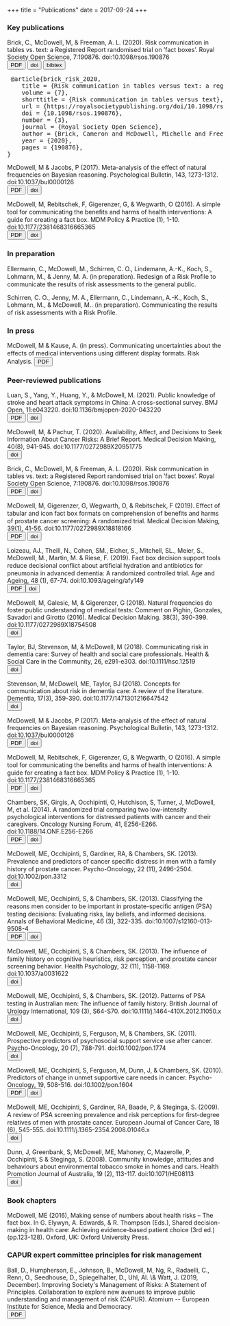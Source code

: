 +++
title = "Publications"
date = 2017-09-24
+++

### Key publications

<P class="pub"> Brick, C., <SPAN class="myauthor">McDowell, M</SPAN>, & Freeman, A. L. (2020). Risk communication in tables vs. text: a Registered Report randomised trial on ’fact boxes’. <SPAN class="journal">Royal Society Open Science</SPAN>, 7:190876. doi:10.1098/rsos.190876 <br> <button class="openaccess" onclick="document.location='https://royalsocietypublishing.org/doi/pdf/10.1098/rsos.190876'" target="_blank" rel="noopener"> <i class="ai ai-open-access big-icon"> </i>PDF </button> <button class="doi" onclick="document.location='https://royalsocietypublishing.org/doi/10.1098/rsos.190876'" target="_blank" rel="noopener" >doi</button> 
<button class="accordion">bibtex</button></P>
<div class="panel" style="display:block">
  <pre> @article{brick_risk_2020,
	title = {Risk communication in tables versus text: a registered report randomized trial on ‘fact boxes'},
	volume = {7},
	shorttitle = {Risk communication in tables versus text},
	url = {https://royalsocietypublishing.org/doi/10.1098/rsos.190876},
	doi = {10.1098/rsos.190876},
	number = {3},
	journal = {Royal Society Open Science},
	author = {Brick, Cameron and McDowell, Michelle and Freeman, Alexandra L. J.},
	year = {2020},
	pages = {190876},
} </pre>
</div>


<P class="pub"> <SPAN class="myauthor">McDowell, M </SPAN>& Jacobs, P (2017). Meta-analysis of the effect of natural frequencies on Bayesian reasoning. <SPAN class="journal">Psychological Bulletin</SPAN>, 143, 1273-1312. doi:10.1037/bul0000126</SPAN> <br> <button class="pdf" onclick="document.location='/pubs_pdf/McDowell2017_MAprepub.pdf'" >PDF</button> <button class="doi" onclick="document.location='https://doi.org/10.1037/bul0000126'" target="_blank" rel="noopener" >doi</button>  </P>

<P class="pub"> <SPAN class="myauthor">McDowell, M</SPAN>, Rebitschek, F, Gigerenzer, G, & Wegwarth, O (2016). A simple tool for communicating the beneﬁts and harms of health interventions: A guide for creating a fact box. <SPAN class="journal">MDM Policy & Practice </SPAN>(1), 1-10. doi:10.1177/2381468316665365</SPAN> <br> <button class="openaccess" onclick="document.location='https://journals.sagepub.com/doi/pdf/10.1177/2381468316665365'" target="_blank" rel="noopener"> <i class="ai ai-open-access big-icon"> </i>PDF </button> <button class="doi" onclick="document.location='https://journals.sagepub.com/doi/10.1177/2381468316665365'" target="_blank" rel="noopener" >doi</button> </P>

### In preparation

<P class="pub"> Ellermann, C., <SPAN class="myauthor">McDowell, M.</SPAN>, Schirren, C. O., Lindemann, A.-K., Koch, S., Lohmann, M., & Jenny, M. A. (in preparation). Redesign of a Risk Proﬁle to communicate the results of risk assessments to the general public.</P>

<P class="pub"> Schirren, C. O., Jenny, M. A., Ellermann, C., Lindemann, A.-K., Koch, S., Lohmann, M., & <SPAN class="myauthor">McDowell, M.</SPAN>. (in preparation). Communicating the results of risk assessments with a Risk Proﬁle.</P>

### In press

<P class="pub"> <SPAN class="myauthor">McDowell, M </SPAN>& Kause, A. (in press). Communicating uncertainties about the effects of medical interventions using diﬀerent display formats. <SPAN class="journal">Risk Analysis</SPAN>. <button class="pdf" onclick="document.location='/pubs_pdf/McDowell2021_RAaccepted.pdf'">PDF</button></P>


### Peer-reviewed publications

<P class="pub"> Luan, S., Yang, Y., Huang, Y., & <SPAN class="myauthor">McDowell, M</SPAN>. (2021). Public knowledge of stroke and heart attack symptoms in China: A cross-sectional survey. <SPAN class="journal">BMJ Open</SPAN>, 11:e043220. doi:10.1136/bmjopen-2020-043220</SPAN> <br> <button class="openaccess" onclick="document.location='https://bmjopen.bmj.com/content/bmjopen/11/1/e043220.full.pdf'" target="_blank" rel="noopener"><i class="ai ai-open-access big-icon"> </i>PDF </button> <button class="doi" onclick="document.location='https://bmjopen.bmj.com/content/11/1/e043220.full'" target="_blank" rel="noopener" >doi</button> </P>

<P class="pub"> <SPAN class="myauthor">McDowell, M</SPAN>, & Pachur, T. (2020). Availability, Affect, and Decisions to Seek Information About Cancer Risks: A Brief Report. <SPAN class="journal">Medical Decision Making</SPAN>, 40(8), 941-945. doi:10.1177/0272989X20951775</SPAN> <br> <button class="doi" onclick="document.location='https://journals.sagepub.com/doi/abs/10.1177/0272989X20951775?journalCode=mdma'" target="_blank" rel="noopener" >doi</button></P>

<P class="pub"> Brick, C., <SPAN class="myauthor">McDowell, M</SPAN>, & Freeman, A. L. (2020). Risk communication in tables vs. text: a Registered Report randomised trial on ’fact boxes’. <SPAN class="journal">Royal Society Open Science</SPAN>, 7:190876. doi:10.1098/rsos.190876 <br> <button class="openaccess" onclick="document.location='https://royalsocietypublishing.org/doi/pdf/10.1098/rsos.190876'" target="_blank" rel="noopener"> <i class="ai ai-open-access big-icon"> </i>PDF </button> <button class="doi" onclick="document.location='https://royalsocietypublishing.org/doi/10.1098/rsos.190876'" target="_blank" rel="noopener" >doi</button> </P>

<P class="pub"> <SPAN class="myauthor">McDowell, M</SPAN>, Gigerenzer, G, Wegwarth, O, & Rebitschek, F (2019). Effect of tabular and icon fact box formats on comprehension of beneﬁts and harms of prostate cancer screening: A randomized trial. <SPAN class="journal">Medical Decision Making</SPAN>, 39(1), 41-56. doi:10.1177/0272989X18818166</SPAN> <br> <button class="openaccess" onclick="document.location='https://journals.sagepub.com/doi/pdf/10.1177/0272989X18818166'" target="_blank" rel="noopener"> <i class="ai ai-open-access big-icon"> </i>PDF </button> <button class="doi" onclick="document.location='https://doi.org/10.1177/0272989X18818166'" target="_blank" rel="noopener" >doi</button></P>

<P class="pub"> Loizeau, AJ., Theill, N., Cohen, SM., Eicher, S., Mitchell, SL., Meier, S., <SPAN class="myauthor">McDowell, M.</SPAN>, Martin, M. & Riese, F. (2019). Fact box decision support tools reduce decisional conﬂict about artiﬁcial hydration and antibiotics for pneumonia in advanced dementia: A randomized controlled trial. <SPAN class="journal">Age and Ageing</SPAN>, 48 (1), 67-74. doi:10.1093/ageing/afy149</SPAN> <br> <button class="openaccess" onclick="document.location='/pubs_pdf/Loizeau2018_FBdementia.pdf'" target="_blank" rel="noopener"><i class="ai ai-open-access big-icon"> </i> PDF<button class="doi" onclick="document.location='https://doi.org/10.1093/ageing/afy149'" target="_blank" rel="noopener" >doi</button></P>

<P class="pub"> <SPAN class="myauthor">McDowell, M</SPAN>, Galesic, M, & Gigerenzer, G (2018). Natural frequencies do foster public understanding of medical tests: Comment on Pighin, Gonzales, Savadori and Girotto (2016). <SPAN class="journal">Medical Decision Making</SPAN>. 38(3), 390-399. doi:10.1177/0272989X18754508</SPAN> <br> <button class="doi" onclick="document.location='https://doi.org/10.1177/0272989X18754508'"target="_blank" rel="noopener" >doi</button></P>

<P class="pub"> Taylor, BJ, Stevenson, M, & <SPAN class="myauthor">McDowell, M </SPAN>(2018). Communicating risk in dementia care: Survey of health and social care professionals. <SPAN class="journal">Health & Social Care in the Community</SPAN>, 26, e291-e303. doi:10.1111/hsc.12519</SPAN> <br> <button class="doi" onclick="document.location='https://doi.org/10.1111/hsc.12519'" target="_blank" rel="noopener" >doi</button> </P>

<P class="pub"> Stevenson, M, <SPAN class="myauthor">McDowell, ME</SPAN>, Taylor, BJ (2018). Concepts for communication about risk in dementia care: A review of the literature. <SPAN class="journal">Dementia</SPAN>, 17(3), 359-390. doi:10.1177/1471301216647542</SPAN> <br> <button class="doi" onclick="document.location='https://doi.org/10.1177/1471301216647542'" target="_blank" rel="noopener" >doi</button></P>

<P class="pub"> <SPAN class="myauthor">McDowell, M </SPAN>& Jacobs, P (2017). Meta-analysis of the effect of natural frequencies on Bayesian reasoning. <SPAN class="journal">Psychological Bulletin</SPAN>, 143, 1273-1312. doi:10.1037/bul0000126</SPAN> <br> <button class="pdf" onclick="document.location='/pubs_pdf/McDowell2017_MAprepub.pdf'" >PDF</button> <button class="doi" onclick="document.location='https://doi.org/10.1037/bul0000126'" target="_blank" rel="noopener" >doi</button>  </P>

<P class="pub"> <SPAN class="myauthor">McDowell, M</SPAN>, Rebitschek, F, Gigerenzer, G, & Wegwarth, O (2016). A simple tool for communicating the beneﬁts and harms of health interventions: A guide for creating a fact box. <SPAN class="journal">MDM Policy & Practice </SPAN>(1), 1-10. doi:10.1177/2381468316665365</SPAN> <br> <button class="openaccess" onclick="document.location='https://journals.sagepub.com/doi/pdf/10.1177/2381468316665365'" target="_blank" rel="noopener"> <i class="ai ai-open-access big-icon"> </i>PDF </button> <button class="doi" onclick="document.location='https://journals.sagepub.com/doi/10.1177/2381468316665365'" target="_blank" rel="noopener" >doi</button> </P>

<P class="pub"> Chambers, SK, Girgis, A, Occhipinti, O, Hutchison, S, Turner, J, <SPAN class="myauthor">McDowell, M</SPAN>, et al. (2014). A randomized trial comparing two low-intensity psychological interventions for distressed patients with cancer and their caregivers. <SPAN class="journal">Oncology Nursing Forum</SPAN>, 41, E256-E266. doi:10.1188/14.ONF.E256-E266</SPAN> <br> <button class="pdf" onclick="document.location='/pubs_pdf/Chambers.pdf2014_RCT.pdf'" >PDF</button> <button class="doi" onclick="document.location='https://doi.org/10.1188/14.ONF.E256-E266'" target="_blank" rel="noopener">doi </button></P>

<P class="pub"> <SPAN class="myauthor">McDowell, ME</SPAN>, Occhipinti, S, Gardiner, RA, & Chambers, SK. (2013). Prevalence and predictors of cancer speciﬁc distress in men with a family history of prostate cancer. <SPAN class="journal">Psycho-Oncology</SPAN>, 22 (11), 2496-2504. doi:10.1002/pon.3312</SPAN> <br> <button class="doi" onclick="document.location='https://doi.org/10.1002/pon.3312'" target="_blank" rel="noopener" >doi</button></P>

<P class="pub"> <SPAN class="myauthor">McDowell, ME</SPAN>, Occhipinti, S, & Chambers, SK. (2013). Classifying the reasons men consider to be important in prostate-speciﬁc antigen (PSA) testing decisions: Evaluating risks, lay beliefs, and informed decisions. <SPAN class="journal">Annals of Behavioral Medicine</SPAN>, 46 (3), 322-335. doi:10.1007/s12160-013-9508-4</SPAN> <br> <button class="openaccess" onclick="document.location='/pubs_pdf/McDowell2013_ABM.pdf'" target="_blank" rel="noopener"> <i class="ai ai-open-access big-icon"> </i>PDF </button> <button class="doi" onclick="document.location='https://doi.org/10.1007/s12160-013-9508-4'" target="_blank" rel="noopener">doi</button></P>

<P class="pub"> <SPAN class="myauthor">McDowell, ME</SPAN>, Occhipinti, S, & Chambers, SK. (2013). The inﬂuence of family history on cognitive heuristics, risk perception, and prostate cancer screening behavior. <SPAN class="journal">Health Psychology</SPAN>, 32 (11), 1158-1169. doi:10.1037/a0031622</SPAN> <br> <button class="doi" onclick="document.location='https://doi.org/10.1037/a0031622'" target="_blank" rel="noopener" >doi</button></P>

<P class="pub"> <SPAN class="myauthor">McDowell, ME</SPAN>, Occhipinti, S, & Chambers, SK. (2012). Patterns of PSA testing in Australian men: The inﬂuence of family history. <SPAN class="journal">British Journal of Urology International</SPAN>, 109 (3), S64-S70. doi:10.1111/j.1464-410X.2012.11050.x</SPAN> <br> <button class="doi" onclick="document.location='https://bjui-journals.onlinelibrary.wiley.com/doi/epdf/10.1111/j.1464-410X.2012.11050.x'" target="_blank" rel="noopener">doi</button></P>

<P class="pub"> <SPAN class="myauthor">McDowell, ME</SPAN>, Occhipinti, S, Ferguson, M, & Chambers, SK. (2011). Prospective predictors of psychosocial support service use after cancer. <SPAN class="journal">Psycho-Oncology</SPAN>, 20 (7), 788-791. doi:10.1002/pon.1774</SPAN> <br> <button class="doi" onclick="document.location='https://doi.org/10.1002/pon.1774'" target="_blank" rel="noopener" >doi</button></P>

<P class="pub"> <SPAN class="myauthor">McDowell, ME</SPAN>, Occhipinti, S, Ferguson, M, Dunn, J, & Chambers, SK. (2010). Predictors of change in unmet supportive care needs in cancer. <SPAN class="journal">Psycho-Oncology</SPAN>, 19, 508-516. doi:10.1002/pon.1604</SPAN> <br> <button class="openaccess" onclick="document.location='https://onlinelibrary.wiley.com/doi/epdf/10.1002/pon.1604'" target="_blank" rel="noopener"> <i class="ai ai-open-access big-icon"> </i>PDF </button> <button class="doi" onclick="document.location='https://onlinelibrary.wiley.com/doi/10.1002/pon.1604'" target="_blank" rel="noopener">doi</button></P>

<P class="pub"> <SPAN class="myauthor">McDowell, ME</SPAN>, Occhipinti, S, Gardiner, RA, Baade, P, & Steginga, S. (2009). A review of PSA screening prevalence and risk perceptions for ﬁrst-degree relatives of men with prostate cancer. <SPAN class="journal">European Journal of Cancer Care</SPAN>, 18 (6), 545-555. doi:10.1111/j.1365-2354.2008.01046.x</SPAN> <br> <button class="doi" onclick="document.location='https://doi.org/10.1111/j.1365-2354.2008.01046.x'" target="_blank" rel="noopener" >doi</button></P>

<P class="pub"> Dunn, J, Greenbank, S, <SPAN class="myauthor">McDowell, ME</SPAN>, Mahoney, C, Mazerolle, P, Occhipinti, S & Steginga, S. (2008). Community knowledge, attitudes and behaviours about environmental tobacco smoke in homes and cars. <SPAN class="journal">Health Promotion Journal of Australia</SPAN>, 19 (2), 113-117. doi:10.1071/HE08113</SPAN> <br> <button class="doi" onclick="document.location='https://doi.org/10.1071/HE08113'" target="_blank" rel="noopener" >doi</button></P>

### Book chapters

<P class="pub"> <SPAN class="myauthor">McDowell, ME </SPAN>(2016), Making sense of numbers about health risks – The fact box. In G. Elywyn, A. Edwards, & R. Thompson (Eds.), <SPAN class="journal">Shared decision-making in health care: Achieving evidence-based patient choice </SPAN>(3rd ed.) (pp.123-128). Oxford, UK: Oxford University Press.</P>

### CAPUR expert committee principles for risk management

<P class="pub"> Ball, D., Humpherson, E., Johnson, B., <SPAN class="myauthor">McDowell, M</SPAN>, Ng, R., Radaelli, C., Renn, O., Seedhouse, D., Spiegelhalter, D., Uhl, Al. \& Watt, J. (2019, December). Improving Society's Management of Risks: A Statement of Principles. <SPAN class="journal">Collaboration to explore new avenues to improve public understanding and management of risk (CAPUR)</SPAN>. Atomium -- European Institute for Science, Media and Democracy. <br> <button class="pdf" onclick="document.location='https://tinyurl.com/capurstatement'" target="_blank" rel="noopener">PDF</button>

<script>
var acc = document.getElementsByClassName("accordion");
var i;

for (i = 0; i < acc.length; i++) {
  acc[i].addEventListener("click", function() {
    this.classList.toggle("active");
    var panel = this.nextElementSibling;
    if (panel.style.maxHeight) {
      panel.style.maxHeight = null;
    } else {
      panel.style.maxHeight = panel.scrollHeight + "px";
    } 
  });
}
</script>
